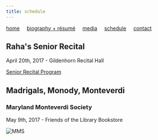 ```yaml
---
title: schedule
---
```


[home](https://raharules.github.io/)&nbsp;&nbsp;&nbsp;&nbsp; [biography + résumé](https://raharules.github.io/raharules.github.io/about.html)&nbsp;&nbsp;&nbsp;&nbsp; [media](https://raharules.github.io/raharules.github.io/media.html)&nbsp;&nbsp;&nbsp;&nbsp; [schedule](https://raharules.github.io/raharules.github.io/schedule.html)&nbsp;&nbsp;&nbsp;&nbsp; [contact](https://raharules.github.io/raharules.github.io/contact.html)

## Raha's Senior Recital

April 20th, 2017 - Gildenhorn Recital Hall

[Senior Recital Program](https://raharules.github.io/Raha_Mirzadegan_Senior_Recital_Program.pdf)

## Madrigals, Monody, Monteverdi
### Maryland Monteverdi Society

May 9th, 2017 - Friends of the Library Bookstore

![MMS](https://raharules.github.io/Maryland_Monteverdi_Society_2017.jpg)

